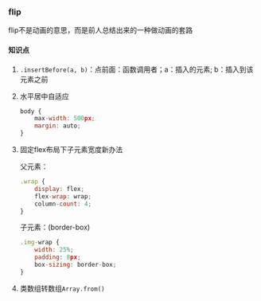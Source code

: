 ### flip

flip不是动画的意思，而是前人总结出来的一种做动画的套路

#### 知识点

1. `.insertBefore(a, b)`：点前面：函数调用者；a：插入的元素; b：插入到该元素之前

2. 水平居中自适应

   ```js
   body {
       max-width: 500px;
       margin: auto;
   }
   ```

3. 固定flex布局下子元素宽度新办法

   父元素：

   ```js
   .wrap {
       display: flex;
       flex-wrap: wrap;
       column-count: 4;
   }
   ```

   子元素：(border-box)

   ```js
   .img-wrap {
       width: 25%;
       padding: 8px;
       box-sizing: border-box;
   }
   ```

4. 类数组转数组`Array.from()`